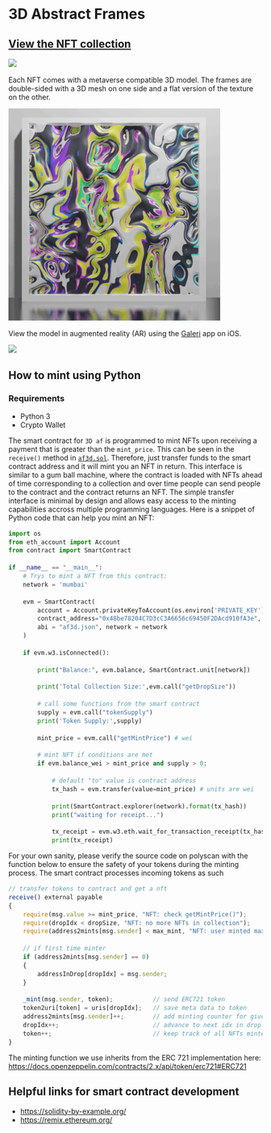 # 3D Abstract Frames

## [View the NFT collection](https://opensea.io/collection/3d-af)

![](images/banner_long_1.png)

Each NFT comes with a metaverse compatible 3D model. The frames are double-sided with a 3D mesh on one side and a flat version of the texture on the other.

![](images/sequence_smal2.gif)

View the model in augmented reality (AR) using the [Galeri](https://www.galeri.co/) app on iOS.

![](images/ar_frames.gif)

## How to mint using Python

### Requirements
- Python 3
- Crypto Wallet

The smart contract for `3D af` is programmed to mint NFTs upon receiving a payment that is greater than the `mint_price`. This can be seen in the `receive()` method in [`af3d.sol`](). Therefore, just transfer funds to the smart contract address and it will mint you an NFT in return. This interface is similar to a gum ball machine, where the contract is loaded with NFTs ahead of time corresponding to a collection and over time people can send people to the contract and the contract returns an NFT. The simple transfer interface is minimal by design and allows easy access to the minting capabilities accross multiple programming languages. Here is a snippet of Python code that can help you mint an NFT:

```python
import os
from eth_account import Account
from contract import SmartContract

if __name__ == "__main__":
    # Trys to mint a NFT from this contract:
    network = 'mumbai'

    evm = SmartContract(
        account = Account.privateKeyToAccount(os.environ['PRIVATE_KEY']),
        contract_address="0x48be78204C7D3cC3A6656c69450F2DAcd910fA3e",
        abi = "af3d.json", network = network
    )

    if evm.w3.isConnected():

        print("Balance:", evm.balance, SmartContract.unit[network])

        print('Total Collection Size:',evm.call("getDropSize"))
        
        # call some functions from the smart contract
        supply = evm.call("tokenSupply")
        print('Token Supply:',supply)

        mint_price = evm.call("getMintPrice") # wei

        # mint NFT if conditions are met
        if evm.balance_wei > mint_price and supply > 0:

            # default "to" value is contract address
            tx_hash = evm.transfer(value=mint_price) # units are wei

            print(SmartContract.explorer(network).format(tx_hash))
            print("waiting for receipt...")

            tx_receipt = evm.w3.eth.wait_for_transaction_receipt(tx_hash)
            print(tx_receipt)
```


For your own sanity, please verify the source code on polyscan with the function below to ensure the safety of your tokens during the minting process. The smart contract processes incoming tokens as such


```js
// transfer tokens to contract and get a nft
receive() external payable
{
    require(msg.value >= mint_price, "NFT: check getMintPrice()");
    require(dropIdx < dropSize, "NFT: no more NFTs in collection");
    require(address2mints[msg.sender] < max_mint, "NFT: user minted max value");

    // if first time minter
    if (address2mints[msg.sender] == 0)
    {
        addressInDrop[dropIdx] = msg.sender;
    }

    _mint(msg.sender, token);           // send ERC721 token
    token2uri[token] = uris[dropIdx];   // save meta data to token
    address2mints[msg.sender]++;        // add minting counter for given address
    dropIdx++;                          // advance to next idx in drop
    token++;                            // keep track of all NFTs minted
}
```


The minting function we use inherits from the ERC 721 implementation here: https://docs.openzeppelin.com/contracts/2.x/api/token/erc721#ERC721


## Helpful links for smart contract development
- https://solidity-by-example.org/ 
- https://remix.ethereum.org/